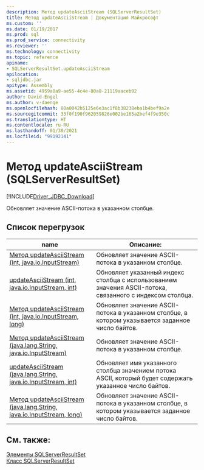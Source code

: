 ```yaml
---
description: Метод updateAsciiStream (SQLServerResultSet)
title: Метод updateAsciiStream | Документация Майкрософт
ms.custom: ''
ms.date: 01/19/2017
ms.prod: sql
ms.prod_service: connectivity
ms.reviewer: ''
ms.technology: connectivity
ms.topic: reference
apiname:
- SQLServerResultSet.updateAsciiStream
apilocation:
- sqljdbc.jar
apitype: Assembly
ms.assetid: 4959a0a9-ae55-4c4e-80a8-21119aaceb92
author: David-Engel
ms.author: v-daenge
ms.openlocfilehash: 80a0042b5125e6e3ac1f8b38238eba1b4bef9a2e
ms.sourcegitcommit: 33f0f190f962059826e002be165a2bef4f9e350c
ms.translationtype: HT
ms.contentlocale: ru-RU
ms.lasthandoff: 01/30/2021
ms.locfileid: "99192141"
---
```

# <a name="updateasciistream-method-sqlserverresultset"></a>Метод updateAsciiStream (SQLServerResultSet)
[!INCLUDE[Driver_JDBC_Download](../../../includes/driver_jdbc_download.md)]

  Обновляет значение ASCII-потока в указанном столбце.  
  
## <a name="overload-list"></a>Список перегрузок  
  
|name|Описание:|  
|----------|-----------------|  
|[Метод updateAsciiStream &#40;int, java.io.InputStream&#41;](../../../connect/jdbc/reference/updateasciistream-method-int-java-io-inputstream.md)|Обновляет значение ASCII-потока в указанном столбце.|  
|[updateAsciiStream (int, java.io.InputStream, int)](../../../connect/jdbc/reference/updateasciistream-method-int-java-io-inputstream-int.md)|Обновляет указанный индекс столбца с использованием значения ASCII-потока, связанного с индексом столбца.|  
|[Метод updateAsciiStream &#40;int, java.io.InputStream, long&#41;](../../../connect/jdbc/reference/updateasciistream-method-int-java-io-inputstream-long.md)|Обновляет значение ASCII-потока в указанном столбце, в котором указывается заданное число байтов.|  
|[Метод updateAsciiStream &#40;java.lang.String, java.io.InputStream&#41;](../../../connect/jdbc/reference/updateasciistream-method-java-lang-string-java-io-inputstream.md)|Обновляет значение ASCII-потока в указанном столбце.|  
|[updateAsciiStream (java.lang.String, java.io.InputStream, int)](../../../connect/jdbc/reference/updateasciistream-method-java-lang-string-java-io-inputstream-int.md)|Обновляет имя указанного столбца значением потока ASCII, который будет содержать указанное число байтов.|  
|[Метод updateAsciiStream &#40;java.lang.String, java.io.InputStream, long&#41;](../../../connect/jdbc/reference/updateasciistream-method-java-lang-string-java-io-inputstream-long.md)|Обновляет значение ASCII-потока в указанном столбце, в котором указывается заданное число байтов.|  
  
## <a name="see-also"></a>См. также:  
 [Элементы SQLServerResultSet](../../../connect/jdbc/reference/sqlserverresultset-members.md)   
 [Класс SQLServerResultSet](../../../connect/jdbc/reference/sqlserverresultset-class.md)  
  
  
